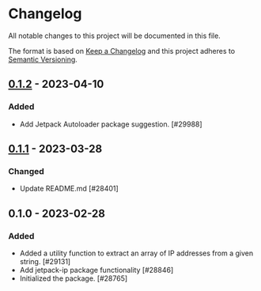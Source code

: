 # Changelog

All notable changes to this project will be documented in this file.

The format is based on [Keep a Changelog](https://keepachangelog.com/en/1.0.0/)
and this project adheres to [Semantic Versioning](https://semver.org/spec/v2.0.0.html).

## [0.1.2] - 2023-04-10
### Added
- Add Jetpack Autoloader package suggestion. [#29988]

## [0.1.1] - 2023-03-28
### Changed
- Update README.md [#28401]

## 0.1.0 - 2023-02-28
### Added
- Added a utility function to extract an array of IP addresses from a given string. [#29131]
- Add jetpack-ip package functionality [#28846]
- Initialized the package. [#28765]

[0.1.2]: https://github.com/automattic/jetpack-ip/compare/v0.1.1...v0.1.2
[0.1.1]: https://github.com/automattic/jetpack-ip/compare/v0.1.0...v0.1.1
